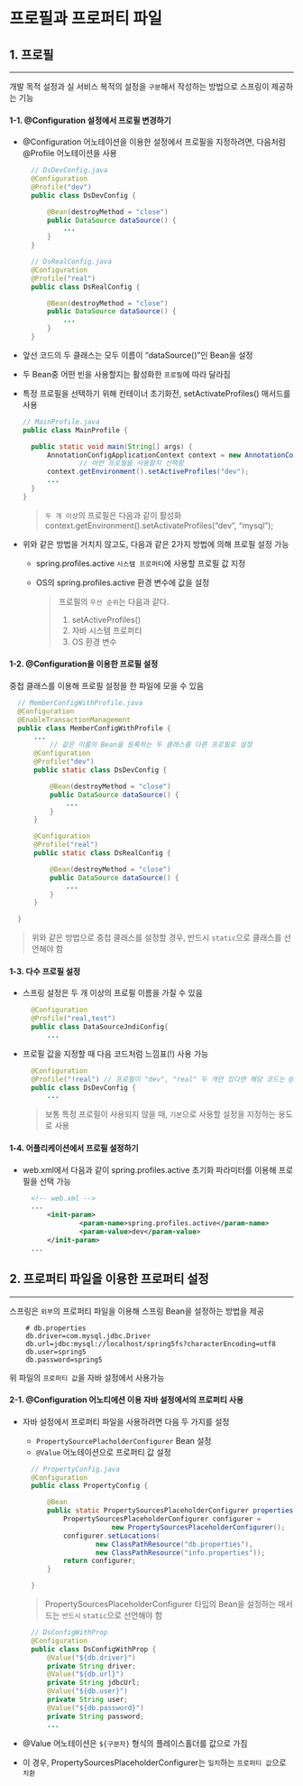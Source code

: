 # 프로필과 프로퍼티 파일



## 1. 프로필

------

개발 목적 설정과 실 서비스 복적의 설정을 `구분`해서 작성하는 방법으로 스프링이 제공하는 기능



#### 1-1. @Configuration 설정에서 프로필 변경하기

- @Configuration 어노테이션을 이용한 설정에서 프로필을 지정하려면, 다음처럼 @Profile 어노테이션을 사용

  ```java
    // DsDevConfig.java
    @Configuration
    @Profile("dev")
    public class DsDevConfig {
  
        @Bean(destroyMethod = "close")
        public DataSource dataSource() {
            ...
        }
    }
  
    // DsRealConfig.java
    @Configuration
    @Profile("real")
    public class DsRealConfig {
  
        @Bean(destroyMethod = "close")
        public DataSource dataSource() {
            ...
        }
    }
  ```

- 앞선 코드의 두 클래스는 모두 이름이 “dataSource()”인 Bean을 설정

- 두 Bean중 어떤 빈을 사용할지는 활성화한 `프로필`에 따라 달라짐

- 특정 프로필을 선택하기 위해 컨테이너 초기화전, setActivateProfiles() 매서드를 사용

  ```java
  // MainProfile.java
  public class MainProfile {
  
    public static void main(String[] args) {
        AnnotationConfigApplicationContext context = new AnnotationConfigApplicationContext();
                // 어떤 프로필을 사용할지 선택함
        context.getEnvironment().setActiveProfiles("dev");
        ...
    }
  }
  ```

  > `두 개 이상`의 프로필은 다음과 같이 활성화
  > context.getEnvironment().setActivateProfiles(“dev”, “mysql”);

- 위와 같은 방법을 거치지 않고도, 다음과 같은 2가지 방법에 의해 프로필 설정 가능

  - spring.profiles.active `시스템 프로퍼티`에 사용할 프로필 값 지정

  - OS의 spring.profiles.active 환경 변수에 값을 설정

    > 프로필의 `우선 순위`는 다음과 같다.
    >
    > 1. setActiveProfiles()
    > 2. 자바 시스템 프로퍼티
    > 3. OS 환경 변수



#### 1-2. @Configuration을 이용한 프로필 설정

 중첩 클래스를 이용해 프로필 설정을 한 파일에 모을 수 있음

```java
  // MemberConfigWithProfile.java
  @Configuration
  @EnableTransactionManagement
  public class MemberConfigWithProfile {
      ...
          // 같은 이름의 Bean을 등록하는 두 클래스를 다른 프로필로 설정  
      @Configuration
      @Profile("dev")
      public static class DsDevConfig {

          @Bean(destroyMethod = "close")
          public DataSource dataSource() {
              ...
          }
      }

      @Configuration
      @Profile("real")
      public static class DsRealConfig {

          @Bean(destroyMethod = "close")
          public DataSource dataSource() {
              ...
          }
      }

  }
```

> 위와 같은 방법으로 중첩 클래스를 설정할 경우, 반드시 `static`으로 클래스를 선언해야 함



#### 1-3. 다수 프로필 설정

- 스프링 설정은 두 개 이상의 프로필 이름을 가질 수 있음

  ```java
    @Configuration
    @Profile("real,test")
    public class DataSourceJndiConfig{
        ...
  ```

- 프로필 값을 지정할 때 다음 코드처럼 느낌표(!) 사용 가능

  ```java
    @Configuration
    @Profile("!real") // 프로필이 "dev", "real" 두 개만 있다면 해당 코드는 @Profile("dev")와 동일한 코드
    public class DsDevConfig {
        ...
  ```

  > 보통 특정 프로필이 사용되지 않을 때, `기본`으로 사용할 설정을 지정하는 용도로 사용

  

#### 1-4. 어플리케이션에서 프로필 설정하기

- web.xml에서 다음과 같이 spring.profiles.active 초기화 파라미터를 이용해 프로필을 선택 가능

  ```xml
    <!-- web.xml -->
    ...
        <init-param>
                <param-name>spring.profiles.active</param-name>
                <param-value>dev</param-value>
        </init-param>
    ...
  ```

  

## 2. 프로퍼티 파일을 이용한 프로퍼티 설정

------

스프링은 `외부`의 프로퍼티 파일을 이용해 스프링 Bean을 설정하는 방법을 제공

```properties
    # db.properties
    db.driver=com.mysql.jdbc.Driver
    db.url=jdbc:mysql://localhost/spring5fs?characterEncoding=utf8
    db.user=spring5
    db.password=spring5
```

위 파일의 `프로퍼티 값`을 자바 설정에서 사용가능



#### 2-1. @Configuration 어노티에션 이용 자바 설정에서의 프로퍼티 사용

- 자바 설정에서 프로퍼티 파일을 사용하려면 다음 두 가지를 설정

  - `PropertySourcePlacholderConfigurer` Bean 설정
  - `@Value` 어노테이션으로 프로퍼티 값 설정

  ```java
    // PropertyConfig.java
    @Configuration
    public class PropertyConfig {
  
        @Bean
        public static PropertySourcesPlaceholderConfigurer properties() {
            PropertySourcesPlaceholderConfigurer configurer = 
                        new PropertySourcesPlaceholderConfigurer();
            configurer.setLocations(
                    new ClassPathResource("db.properties"),
                    new ClassPathResource("info.properties"));
            return configurer;
        }
  
    }  
  ```

  > PropertySourcesPlaceholderConfigurer 타입의 Bean을 설정하는 매서드는 `반드시` `static`으로 선언해야 함

  ```java
    // DsConfigWithProp
    @Configuration
    public class DsConfigWithProp {
        @Value("${db.driver}")
        private String driver;
        @Value("${db.url}")
        private String jdbcUrl;
        @Value("${db.user}")
        private String user;
        @Value("${db.password}")
        private String password;
        ...
  ```

- @Value 어노테이션은 `${구분자}` 형식의 플레이스홀더를 값으로 가짐

- 이 경우, PropertySourcesPlaceholderConfigurer는 `일치`하는 `프로퍼티 값`으로 `치환`

